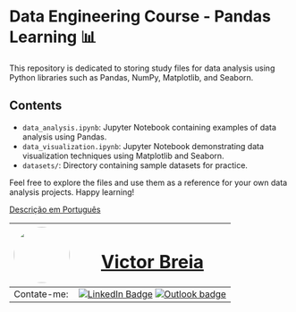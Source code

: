 # Data Engineering Course - Pandas Learning 📊 

This repository is dedicated to storing study files for data analysis using Python libraries such as Pandas, NumPy, Matplotlib, and Seaborn.

## Contents

- `data_analysis.ipynb`: Jupyter Notebook containing examples of data analysis using Pandas.
- `data_visualization.ipynb`: Jupyter Notebook demonstrating data visualization techniques using Matplotlib and Seaborn.
- `datasets/`: Directory containing sample datasets for practice.

Feel free to explore the files and use them as a reference for your own data analysis projects. Happy learning!

[Descrição em Português](README_PT.md)

| <a  href="https://www.linkedin.com/in/victor-breia/"> <img  style="border-radius: 50%;"  src="https://i.imgur.com/lGrTp6M.png" width="100px;"  alt=""/> |<h1> [Victor Breia](https://www.linkedin.com/in/victor-breia/)</a>                                                                      </h1>                                                                                                                                                                                    |
| ----------------------------------------------------------------------------------------------------------------------------------------------------------------------------------------------------------------------------- | ---------------------------------------------------------------------------------------------------------------------------------------------------------------------------------------------------------------------------------------------------------------------------------------------------------------------- |
| Contate-me:                                                                                                                                                                                                                   | [![LinkedIn Badge](https://img.shields.io/badge/linkedin-blue?logo=linkedin&style=for-the-badge&logoColor=white)](https://www.linkedin.com/in/victor-breia/) [![Outlook badge](https://img.shields.io/badge/outlook-blue?logo=microsoftoutlook&style=for-the-badge&logoColor=white)](mailto:victordaschagas@outlook.com) |
